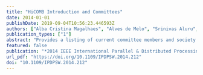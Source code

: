 ```yaml
---
title: "HiCOMB Introduction and Committees"
date: 2014-01-01
publishDate: 2019-09-04T10:56:23.446593Z
authors: ["Alba Cristina Magalhaes", "Alves de Melo", "Srinivas Aluru", "David A. Bader"]
publication_types: ["1"]
abstract: "Provides a listing of current committee members and society officers."
featured: false
publication: "*2014 IEEE International Parallel & Distributed Processing Symposium Workshops, Phoenix, AZ, USA, May 19-23, 2014*"
url_pdf: "https://doi.org/10.1109/IPDPSW.2014.212"
doi: "10.1109/IPDPSW.2014.212"
---
```


